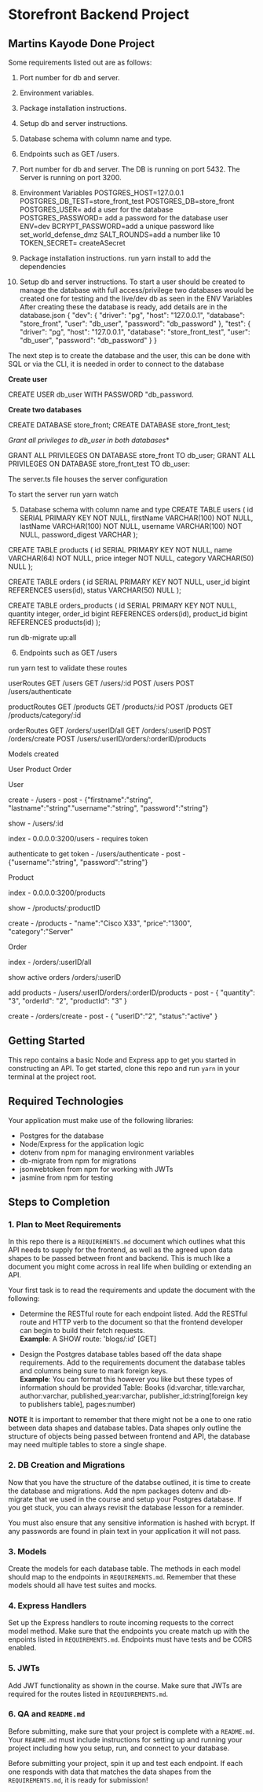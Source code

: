 # Storefront Backend Project

## Martins Kayode Done Project

Some requirements listed out are as follows:

1. Port number for db and server.
2. Environment variables.
3. Package installation instructions.
4. Setup db and server instructions.
5. Database schema with column name and type.
6. Endpoints such as GET /users.


1. Port number for db and server.
The DB is running on port 5432.
The Server is running on port 3200.


2. Environment Variables
POSTGRES_HOST=127.0.0.1
POSTGRES_DB_TEST=store_front_test
POSTGRES_DB=store_front
POSTGRES_USER= add a user for the database
POSTGRES_PASSWORD= add a password for the database user
ENV=dev
BCRYPT_PASSWORD=add a unique password like set_world_defense_dmz
SALT_ROUNDS=add a number like 10
TOKEN_SECRET= createASecret


3. Package installation instructions.
run yarn install to add the dependencies


4. Setup db and server instructions.
To start a user should be created to manage the database with full access/privilege
two databases would be created one for testing and the live/dev db as seen in the ENV Variables
After creating these the database is ready, add details are in the database.json
{
    "dev": {
      "driver": "pg",
      "host": "127.0.0.1",
      "database": "store_front",
      "user": "db_user",
      "password": "db_password"
    },
    "test": {
      "driver": "pg",
      "host": "127.0.0.1",
      "database": "store_front_test",
      "user": "db_user",
      "password": "db_password"
    }
  }

The next step is to create the database and the user, this can be done with SQL or via the CLI, it is needed in order to connect to the database

  **Create user**

CREATE USER db_user WITH PASSWORD "db_password.

  **Create two databases**

CREATE DATABASE store_front;
CREATE DATABASE store_front_test; 

*Grant all privileges to db_user in both databases**

GRANT ALL PRIVILEGES ON DATABASE store_front TO db_user;
GRANT ALL PRIVILEGES ON DATABASE store_front_test TO db_user:

The server.ts file houses the server configuration

To start the server
run yarn watch


5. Database schema with column name and type
CREATE TABLE users (
id SERIAL PRIMARY KEY  NOT NULL,
firstName VARCHAR(100) NOT NULL,
lastName VARCHAR(100) NOT NULL,
username VARCHAR(100) NOT NULL,
password_digest VARCHAR
);

CREATE TABLE products (
id SERIAL PRIMARY KEY  NOT NULL,
name VARCHAR(64) NOT NULL,
price integer NOT NULL,
category VARCHAR(50) NULL
);

CREATE TABLE orders (
id SERIAL PRIMARY KEY  NOT NULL,
user_id bigint REFERENCES users(id),
status VARCHAR(50) NULL
);

CREATE TABLE orders_products (
id SERIAL PRIMARY KEY NOT NULL,
quantity integer,
order_id bigint REFERENCES orders(id),
product_id bigint REFERENCES products(id)
);

run db-migrate up:all


6. Endpoints such as GET /users

run yarn test to validate these routes

userRoutes
GET /users
GET /users/:id
POST /users
POST /users/authenticate

productRoutes
GET /products
GET /products/:id
POST /products
GET /products/category/:id

orderRoutes
GET /orders/:userID/all
GET /orders/:userID
POST /orders/create
POST /users/:userID/orders/:orderID/products



Models created

User
Product
Order

User

create - /users - post - {"firstname":"string", "lastname":"string"."username":"string", "password":"string"}

show - /users/:id

index - 0.0.0.0:3200/users - requires token

authenticate to get token - /users/authenticate - post - {"username":"string", "password":"string"}


Product

index - 0.0.0.0:3200/products

show - /products/:productID

create - /products - "name":"Cisco X33", "price":"1300", "category":"Server"


Order

index - /orders/:userID/all 

show active orders /orders/:userID

add products - /users/:userID/orders/:orderID/products - post - {
    "quantity": "3",
    "orderId": "2",
    "productId": "3"
}

create - /orders/create - post - {
    "userID":"2",
    "status":"active"
}


## Getting Started

This repo contains a basic Node and Express app to get you started in constructing an API. To get started, clone this repo and run `yarn` in your terminal at the project root.

## Required Technologies
Your application must make use of the following libraries:
- Postgres for the database
- Node/Express for the application logic
- dotenv from npm for managing environment variables
- db-migrate from npm for migrations
- jsonwebtoken from npm for working with JWTs
- jasmine from npm for testing

## Steps to Completion

### 1. Plan to Meet Requirements

In this repo there is a `REQUIREMENTS.md` document which outlines what this API needs to supply for the frontend, as well as the agreed upon data shapes to be passed between front and backend. This is much like a document you might come across in real life when building or extending an API. 

Your first task is to read the requirements and update the document with the following:
- Determine the RESTful route for each endpoint listed. Add the RESTful route and HTTP verb to the document so that the frontend developer can begin to build their fetch requests.    
**Example**: A SHOW route: 'blogs/:id' [GET] 

- Design the Postgres database tables based off the data shape requirements. Add to the requirements document the database tables and columns being sure to mark foreign keys.   
**Example**: You can format this however you like but these types of information should be provided
Table: Books (id:varchar, title:varchar, author:varchar, published_year:varchar, publisher_id:string[foreign key to publishers table], pages:number)

**NOTE** It is important to remember that there might not be a one to one ratio between data shapes and database tables. Data shapes only outline the structure of objects being passed between frontend and API, the database may need multiple tables to store a single shape. 

### 2.  DB Creation and Migrations

Now that you have the structure of the databse outlined, it is time to create the database and migrations. Add the npm packages dotenv and db-migrate that we used in the course and setup your Postgres database. If you get stuck, you can always revisit the database lesson for a reminder. 

You must also ensure that any sensitive information is hashed with bcrypt. If any passwords are found in plain text in your application it will not pass.

### 3. Models

Create the models for each database table. The methods in each model should map to the endpoints in `REQUIREMENTS.md`. Remember that these models should all have test suites and mocks.

### 4. Express Handlers

Set up the Express handlers to route incoming requests to the correct model method. Make sure that the endpoints you create match up with the enpoints listed in `REQUIREMENTS.md`. Endpoints must have tests and be CORS enabled. 

### 5. JWTs

Add JWT functionality as shown in the course. Make sure that JWTs are required for the routes listed in `REQUIUREMENTS.md`.

### 6. QA and `README.md`

Before submitting, make sure that your project is complete with a `README.md`. Your `README.md` must include instructions for setting up and running your project including how you setup, run, and connect to your database. 

Before submitting your project, spin it up and test each endpoint. If each one responds with data that matches the data shapes from the `REQUIREMENTS.md`, it is ready for submission!
